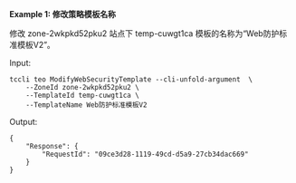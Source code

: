 **Example 1: 修改策略模板名称**

修改 zone-2wkpkd52pku2 站点下 temp-cuwgt1ca 模板的名称为“Web防护标准模板V2”。

Input: 

```
tccli teo ModifyWebSecurityTemplate --cli-unfold-argument  \
    --ZoneId zone-2wkpkd52pku2 \
    --TemplateId temp-cuwgt1ca \
    --TemplateName Web防护标准模板V2
```

Output: 
```
{
    "Response": {
        "RequestId": "09ce3d28-1119-49cd-d5a9-27cb34dac669"
    }
}
```

